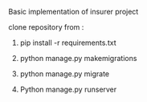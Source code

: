 Basic implementation of insurer project


clone repository from :

1. pip install -r requirements.txt

2. python manage.py makemigrations

3. python manage.py migrate

4. Python manage.py runserver
